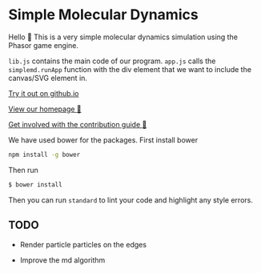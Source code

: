# Simple Molecular Dynamics

Hello :wave: This is a very simple molecular dynamics simulation using the Phasor game engine.

`lib.js` contains the main code of our program. `app.js` calls the `simplemd.runApp` function with the div element that we want to include the canvas/SVG element in.


[Try it out on github.io](https://rawgit.com/UoBEdTechSTEMM/MatrixTransforms/master/index.html)

[View our homepage :tada:](https://github.com/UoBEdTechSTEMM/UoBEdTechSTEMM)

[Get involved with the contribution guide :crystal_ball:](https://github.com/UoBEdTechSTEMM/Contribution)

We have used bower for the packages. First install bower

```bash
npm install -g bower
```

Then run
```bash
$ bower install
```

Then you can run `standard` to lint your code and highlight any style errors.

## TODO

* Render particle particles on the edges

* Improve the md algorithm
